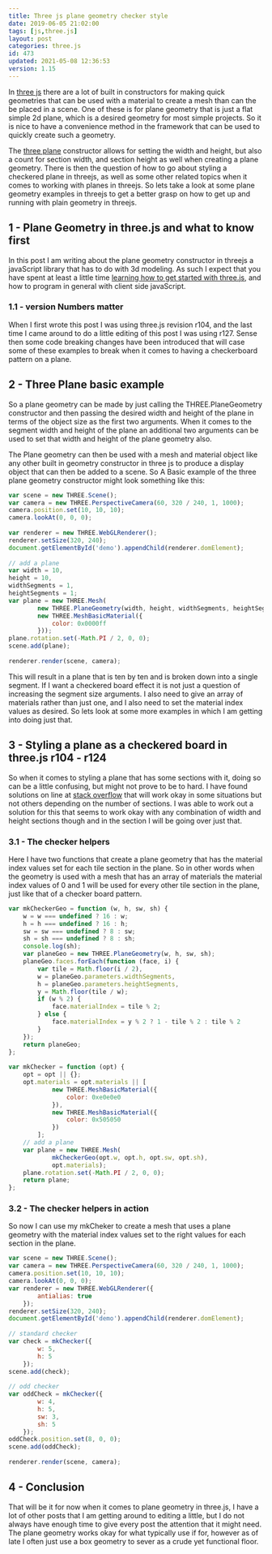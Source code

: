 ```yaml
---
title: Three js plane geometry checker style
date: 2019-06-05 21:02:00
tags: [js,three.js]
layout: post
categories: three.js
id: 473
updated: 2021-05-08 12:36:53
version: 1.15
---
```


In [three js](https://threejs.org/) there are a lot of built in constructors for making quick geometries that can be used with a material to create a mesh than can the be placed in a scene. One of these is for plane geometry that is just a flat simple 2d plane, which is a desired geometry for most simple projects. So it is nice to have a convenience method in the framework that can be used to quickly create such a geometry.

The [three plane](https://threejs.org/docs/#api/en/geometries/PlaneGeometry) constructor allows for setting the width and height, but also a count for section width, and section height as well when creating a plane geometry. There is then the question of how to go about styling a checkered plane in threejs, as well as some other related topics when it comes to working with planes in threejs. So lets take a look at some plane geometry examples in threejs to get a better grasp on how to get up and running with plain geometry in threejs.

<!-- more -->

## 1 - Plane Geometry in three.js and what to know first

In this post I am writing about the plane geometry constructor in threejs a javaScript library that has to do with 3d modeling. As such I expect that you have spent at least a little time [learning how to get started with three.js](/2018/04/04/threejs-getting-started/), and how to program in general with client side javaScript.

### 1.1 -  version Numbers matter

When I first wrote this post I was using three.js revision r104, and the last time I came around to do a little editing of this post I was using r127. Sense then some code breaking changes have been introduced that will case some of these examples to break when it comes to having a checkerboard pattern on a plane.

## 2 - Three Plane basic example

So a plane geometry can be made by just calling the THREE.PlaneGeometry constructor and then passing the desired width and height of the plane in terms of the object size as the first two arguments. When it comes to the segment width and height of the plane an additional two arguments can be used to set that width and height of the plane geometry also. 

The Plane geometry can then be used with a mesh and material object like any other built in geometry constructor in three js to produce a display object that can then be added to a scene. So A Basic example of the three plane geometry constructor might look something like this:

```js
var scene = new THREE.Scene();
var camera = new THREE.PerspectiveCamera(60, 320 / 240, 1, 1000);
camera.position.set(10, 10, 10);
camera.lookAt(0, 0, 0);
 
var renderer = new THREE.WebGLRenderer();
renderer.setSize(320, 240);
document.getElementById('demo').appendChild(renderer.domElement);
 
// add a plane
var width = 10,
height = 10,
widthSegments = 1,
heightSegments = 1;
var plane = new THREE.Mesh(
        new THREE.PlaneGeometry(width, height, widthSegments, heightSegments),
        new THREE.MeshBasicMaterial({
            color: 0x0000ff
        }));
plane.rotation.set(-Math.PI / 2, 0, 0);
scene.add(plane);
 
renderer.render(scene, camera);
```

This will result in a plane that is ten by ten and is broken down into a single segment. If I want a checkered board effect it is not just a question of increasing the segment size arguments. I also need to give an array of materials rather than just one, and I also need to set the material index values as desired. So lets look at some more examples in which I am getting into doing just that.

## 3 - Styling a plane as a checkered board in three.js r104 - r124

So when it comes to styling a plane that has some sections with it, doing so can be a little confusing, but might not prove to be to hard. I have found solutions on line at [stack overflow](https://stackoverflow.com/questions/22689898/three-js-checkerboard-plane) that will work okay in some situations but not others depending on the number of sections. I was able to work out a solution for this that seems to work okay with any combination of width and height sections though and in the section I will be going over just that.

### 3.1 - The checker helpers 

Here I have two functions that create a plane geometry that has the material index values set for each tile section in the plane. So in other words when the geometry is used with a mesh that has an array of materials the material index values of 0 and 1 will be used for every other tile section in the plane, just like that of a checker board pattern.

```js
var mkCheckerGeo = function (w, h, sw, sh) {
    w = w === undefined ? 16 : w;
    h = h === undefined ? 16 : h;
    sw = sw === undefined ? 8 : sw;
    sh = sh === undefined ? 8 : sh;
    console.log(sh);
    var planeGeo = new THREE.PlaneGeometry(w, h, sw, sh);
    planeGeo.faces.forEach(function (face, i) {
        var tile = Math.floor(i / 2),
        w = planeGeo.parameters.widthSegments,
        h = planeGeo.parameters.heightSegments,
        y = Math.floor(tile / w);
        if (w % 2) {
            face.materialIndex = tile % 2;
        } else {
            face.materialIndex = y % 2 ? 1 - tile % 2 : tile % 2
        }
    });
    return planeGeo;
};
 
var mkChecker = function (opt) {
    opt = opt || {};
    opt.materials = opt.materials || [
            new THREE.MeshBasicMaterial({
                color: 0xe0e0e0
            }),
            new THREE.MeshBasicMaterial({
                color: 0x505050
            })
        ];
    // add a plane
    var plane = new THREE.Mesh(
            mkCheckerGeo(opt.w, opt.h, opt.sw, opt.sh),
            opt.materials);
    plane.rotation.set(-Math.PI / 2, 0, 0);
    return plane;
};
```

### 3.2 - The checker helpers in action

So now I can use my mkCheker to create a mesh that uses a plane geometry with the material index values set to the right values for each section in the plane.

```js
var scene = new THREE.Scene();
var camera = new THREE.PerspectiveCamera(60, 320 / 240, 1, 1000);
camera.position.set(10, 10, 10);
camera.lookAt(0, 0, 0);
var renderer = new THREE.WebGLRenderer({
        antialias: true
    });
renderer.setSize(320, 240);
document.getElementById('demo').appendChild(renderer.domElement);
 
// standard checker
var check = mkChecker({
        w: 5,
        h: 5
    });
scene.add(check);
 
// odd checker
var oddCheck = mkChecker({
        w: 4,
        h: 5,
        sw: 3,
        sh: 5
    });
oddCheck.position.set(8, 0, 0);
scene.add(oddCheck);
 
renderer.render(scene, camera);
```

## 4 - Conclusion

That will be it for now when it comes to plane geometry in three.js, I have a lot of other posts that I am getting around to editing a little, but I do not always have enough time to give every post the attention that it might need. The plane geometry works okay for what typically use if for, however as of late I often just use a box geometry to sever as a crude yet functional floor.